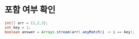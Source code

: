 # 포함 여부 확인

```java
int[] arr = {1,2,3};
int key = 1;
boolean answer = Arrays.stream(arr).anyMatch(i -> i == key);
```

